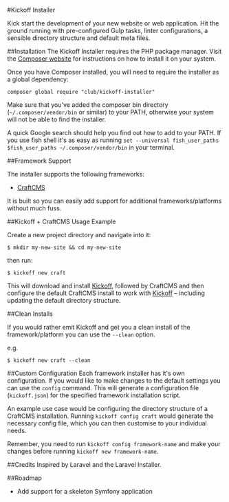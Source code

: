 #Kickoff Installer

Kick start the development of your new website or web application. Hit the ground running with pre-configured Gulp tasks, linter configurations, a sensible directory structure and default meta files.

##Installation
The Kickoff Installer requires the PHP package manager. Visit the [Composer website](https://getcomposer.org/) for instructions on how to install it on your system. 

Once you have Composer installed, you will need to require the installer as a global dependency:

`composer global require "club/kickoff-installer"`

Make sure that you've added the composer bin directory (`~/.composer/vendor/bin` or similar) to your PATH, otherwise your system will not be able to find the installer.

A quick Google search should help you find out how to add to your PATH. If you use fish shell it's as easy as running `set --universal fish_user_paths $fish_user_paths ~/.composer/vendor/bin` in your terminal.

##Framework Support

The installer supports the following frameworks: 
 
 * [CraftCMS](http://craftcms.com)
 
It is built so you can easily add support for additional frameworks/platforms without much fuss.

##Kickoff + CraftCMS Usage Example

Create a new project directory and navigate into it:

```
$ mkdir my-new-site && cd my-new-site
```

then run:

```
$ kickoff new craft
```

This will download and install [Kickoff](https://github.com/clubstudioltd/kickoff), followed by CraftCMS and then configure the default CraftCMS install to work with [Kickoff](https://github.com/clubstudioltd/kickoff) – including updating the default directory structure.

##Clean Installs

If you would rather emit Kickoff and get you a clean install of the framework/platform you can use the `--clean` option.

e.g.
```
$ kickoff new craft --clean
```

##Custom Configuration
Each framework installer has it's own configuration. If you would like to make changes to the default settings you can use the `config` command. This will generate a configuration file (`kickoff.json`) for the specified framework installation script.

An example use case would be configuring the directory structure of a CraftCMS installation. Running `kickoff config craft` would generate the necessary config file, which you can then customise to your individual needs.

Remember, you need to run `kickoff config framework-name` and make your changes before running `kickoff new framework-name`. 

##Credits
Inspired by Laravel and the Laravel Installer.

##Roadmap
* Add support for a skeleton Symfony application
